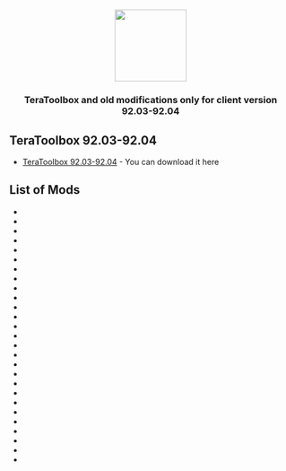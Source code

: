 <h1 align="center"><img src="https://i.pinimg.com/originals/a3/e6/1e/a3e61e0dadf41f004c6b08a49cb264f0.gif" width="128"></h1>
<h3 align="center">TeraToolbox and old modifications only for client version 92.03-92.04</h3>

## TeraToolbox 92.03-92.04
- [TeraToolbox 92.03-92.04](https://drive.google.com/file/d/1v0hzajmgWWW1oc1Tj4vMnSSX05lTCr3a/view?usp=sharing) - You can download it here

## List of Mods
- 
- 
- 
- 
- 
- 
- 
- 
- 
- 
- 
- 
- 
- 
- 
- 
- 
- 
- 
- 
- 
- 
- 
- 
- 
- 
- 


